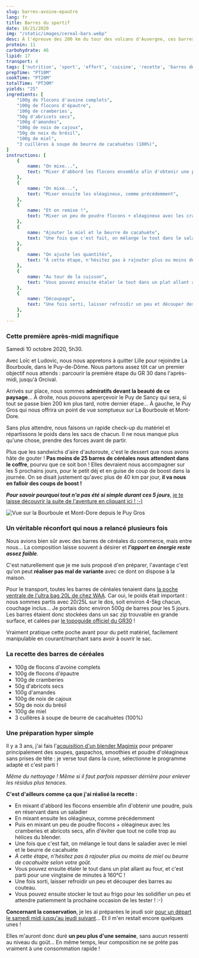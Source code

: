 ```yaml
---
slug: barres-avoine-epautre
lang: fr
title: Barres du sportif
date: 10/21/2020
img: "/static/images/cereal-bars.webp"
desc: À l'épreuve des 200 km du tour des volcans d'Auvergne, ces barres n'étaient pas de trop !
protein: 11
carbohydrate: 46
lipid: 17
transport: 4
tags: ['nutrition', 'sport', 'effort', 'cuisine', 'recette', 'barres de céréales', 'végétarien', 'fruits secs', 'oléagineux']
prepTime: "PT10M"
cookTime: "PT20M"
totalTime: "PT30M"
yields: "25"
ingredients: [
    "100g de flocons d'avoine complets",
    "100g de flocons d'épautre",
    '100g de cramberies',
    "50g d'abricots secs",
    "100g d'amandes",
    "100g de noix de cajoux",
    "50g de noix du brésil",
    "100g de miel",
    "3 cuillères à soupe de beurre de cacahuètes (100%)",
]
instructions: [
    {
        name: "On mixe...",
        text: "Mixer d'abbord les flocons ensemble afin d'obtenir une poudre, puis en réservant dans un saladier",
    },
    {
        name: "On mixe...",
        text: "Mixer ensuite les oléagineux, comme précédemment",
    },
    {
        name: "Et on remixe !",
        text: "Mixer un peu de poudre flocons + oléagineux avec les cramberies et abricots secs, afin d'éviter que tout ne colle trop au hélices du blender.",
    },
    {
        name: "Ajouter le miel et le beurre de cacahuète",
        text: "Une fois que c'est fait, on mélange le tout dans le saladier avec le miel et le beurre de cacahuète.",
    },
    {
        name: "On ajuste les quantités",
        text: "À cette étape, n'hésitez pas à rajouter plus ou moins de miel ou beurre de cacahuète selon votre goût.",
    },
    {
        name: "Au tour de la cuisson",
        text: "Vous pouvez ensuite étaler le tout dans un plat allant au four, et c'est parti pour une vingtaine de minutes à 160°C !",
    },
    {
        name: "Découpage",
        text: "Une fois sorti, laisser refroidir un peu et découper des barres au couteau.",
    },
    ]
---
```


### Cette première après-midi magnifique

Samedi 10 octobre 2020, 5h30. 

Avec Loïc et Ludovic, nous nous appretons à quitter Lille pour rejoindre La Bourboule, dans le Puy-de-Dôme. Nous partons assez tôt car un premier objectif nous attends : parcourir la première étape du GR 30 dans l'après-midi, jusqu'à Orcival.

Arrivés sur place, nous sommes **admiratifs devant la beauté de ce paysage**... À droite, nous pouvons aperçevoir le Puy de Sancy qui sera, si tout se passe bien 200 km plus tard, notre dernier étape... À gauche, le Puy Gros qui nous offrira un point de vue somptueux sur La Bourboule et Mont-Dore.

Sans plus attendre, nous faisons un rapide check-up du matériel et répartissons le poids dans les sacs de chacun. Il ne nous manque plus qu'une chose, prendre des forces avant de partir.

Plus que les sandwichs d'aire d'autoroute, c'est le dessert que nous avons hâte de gouter ! **Pas moins de 25 barres de céréales nous attendent dans le coffre**, pourvu que ce soit bon ! Elles devraient nous accompagner sur les 5 prochains jours, pour le petit déj et en guise de coup de boost dans la journée. On se disait justement qu'avec plus de 40 km par jour, **il va nous en falloir des coups de boost !**

***Pour savoir pourquoi tout n'a pas été si simple durant ces 5 jours***, [je te laisse découvrir la suite de l'aventure en cliquant ici ! ;-)](/adventures/gr30-ultra-leger "GR30 - Tour des volcans d'Auvergne en ultra léger")

![Vue sur la Bourboule et Mont-Dore depuis le Puy Gros](https://cfa-images.s3.eu-west-3.amazonaws.com/20201010_142205.jpg)

### Un véritable réconfort qui nous a relancé plusieurs fois

Nous avions bien sûr avec des barres de céréales du commerce, mais entre nous... La composition laisse souvent à désirer et ***l'apport en énergie reste assez faible***.

C'est naturellement que je me suis proposé d'en préparer, l'avantage c'est qu'on peut **réaliser pas mal de variante** avec ce dont on dispose à la maison.

Pour le transport, toutes les barres de céréales tenaient dans [la poche ventrale de l'ultra bag 20L de chez WAA](/adventure-products "WAA Ultra bag 20L, simplicité et practicité pour vos aventures ultra légère !"). Car oui, le poids était important : nous sommes partis avec 20/25L sur le dos, soit environ 4-5kg chacun, couchage inclus... Je portais donc environ 500g de barres pour les 5 jours. Les barres étaient donc stockées dans un sac zip trouvable en grande surface, et calées par [le topoguide officiel du GR30](https://amzn.to/3lx7itQ) !

Vraiment pratique cette poche avant pour du petit matériel, facilement manipulable en courant/marchant sans avoir à ouvrir le sac.

### La recette des barres de céréales
- 100g de flocons d'avoine complets
- 100g de flocons d'épautre
- 100g de cramberies
- 50g d'abricots secs
- 100g d'amandes
- 100g de noix de cajoux
- 50g de noix du brésil
- 100g de miel
- 3 cuillères à soupe de beurre de cacahuètes (100%)

### Une préparation hyper simple

Il y a 3 ans, j'ai fais l'[acquisition d'un blender Magimix](https://amzn.to/3ppqoEt) pour préparer principalement des soupes, gaspachos, smoothies et poudre d'oléagineux sans prises de tête : je verse tout dans la cuve, sélectionne le programme adapté et c'est parti !

*Même du nettoyage ! Même si il faut parfois repasser dérrière pour enlever les résidus plus tenaces.*

**C'est d'ailleurs comme ça que j'ai réalisé la recette :**

- En mixant d'abbord les flocons ensemble afin d'obtenir une poudre, puis en réservant dans un saladier
- En mixant ensuite les oléagineux, comme précédemment
- Puis en mixant un peu de poudre flocons + oléagineux avec les cramberies et abricots secs, afin d'éviter que tout ne colle trop au hélices du blender.
- Une fois que c'est fait, on mélange le tout dans le saladier avec le miel et le beurre de cacahuète
- *À cette étape, n'hésitez pas à rajouter plus ou moins de miel ou beurre de cacahuète selon votre goût.*
- Vous pouvez ensuite étaler le tout dans un plat allant au four, et c'est parti pour une vingtaine de minutes à 160°C !
- Une fois sorti, laisser refroidir un peu et découper des barres au couteau.
- Vous pouvez ensuite stocker le tout au frigo pour les solidifier un peu et attendre patiemment la prochaine occasion de les tester ! :-)

**Concernant la conservation**, je les ai préparées le jeudi soir [pour un départ le samedi midi jusqu'au jeudi suivant](/adventures/gr30-ultra-leger "GR30 - Tour des volcans d'Auvergne en ultra léger")... Et il m'en restait encore quelques unes !

Elles m'auront donc duré **un peu plus d'une semaine**, sans aucun ressenti au niveau du goût... En même temps, leur composition ne se prète pas vraiment à une consommation rapide !
